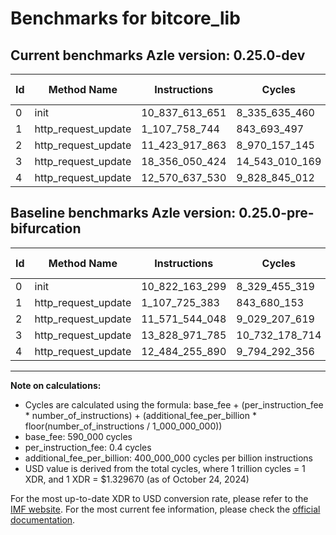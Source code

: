 # Benchmarks for bitcore_lib

## Current benchmarks Azle version: 0.25.0-dev

| Id  | Method Name         | Instructions   | Cycles         | USD           | USD/Million Calls | Change                                  |
| --- | ------------------- | -------------- | -------------- | ------------- | ----------------- | --------------------------------------- |
| 0   | init                | 10_837_613_651 | 8_335_635_460  | $0.0110836444 | $11_083.64        | <font color="red">+15_450_352</font>    |
| 1   | http_request_update | 1_107_758_744  | 843_693_497    | $0.0011218339 | $1_121.83         | <font color="red">+33_361</font>        |
| 2   | http_request_update | 11_423_917_863 | 8_970_157_145  | $0.0119273489 | $11_927.34        | <font color="green">-147_626_185</font> |
| 3   | http_request_update | 18_356_050_424 | 14_543_010_169 | $0.0193374043 | $19_337.40        | <font color="red">+4_527_078_639</font> |
| 4   | http_request_update | 12_570_637_530 | 9_828_845_012  | $0.0130691203 | $13_069.12        | <font color="red">+86_381_640</font>    |

## Baseline benchmarks Azle version: 0.25.0-pre-bifurcation

| Id  | Method Name         | Instructions   | Cycles         | USD           | USD/Million Calls |
| --- | ------------------- | -------------- | -------------- | ------------- | ----------------- |
| 0   | init                | 10_822_163_299 | 8_329_455_319  | $0.0110754269 | $11_075.42        |
| 1   | http_request_update | 1_107_725_383  | 843_680_153    | $0.0011218162 | $1_121.81         |
| 2   | http_request_update | 11_571_544_048 | 9_029_207_619  | $0.0120058665 | $12_005.86        |
| 3   | http_request_update | 13_828_971_785 | 10_732_178_714 | $0.0142702561 | $14_270.25        |
| 4   | http_request_update | 12_484_255_890 | 9_794_292_356  | $0.0130231767 | $13_023.17        |

---

**Note on calculations:**

-   Cycles are calculated using the formula: base_fee + (per_instruction_fee \* number_of_instructions) + (additional_fee_per_billion \* floor(number_of_instructions / 1_000_000_000))
-   base_fee: 590_000 cycles
-   per_instruction_fee: 0.4 cycles
-   additional_fee_per_billion: 400_000_000 cycles per billion instructions
-   USD value is derived from the total cycles, where 1 trillion cycles = 1 XDR, and 1 XDR = $1.329670 (as of October 24, 2024)

For the most up-to-date XDR to USD conversion rate, please refer to the [IMF website](https://www.imf.org/external/np/fin/data/rms_sdrv.aspx).
For the most current fee information, please check the [official documentation](https://internetcomputer.org/docs/current/developer-docs/gas-cost#execution).
